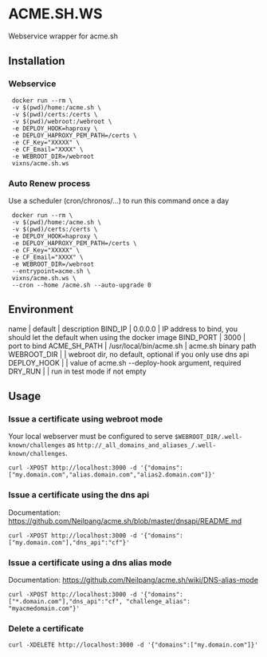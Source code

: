 # ACME.SH.WS

Webservice wrapper for acme.sh

## Installation

### Webservice

```
 docker run --rm \
 -v $(pwd)/home:/acme.sh \
 -v $(pwd)/certs:/certs \
 -v $(pwd)/webroot:/webroot \
 -e DEPLOY_HOOK=haproxy \
 -e DEPLOY_HAPROXY_PEM_PATH=/certs \
 -e CF_Key="XXXXX" \
 -e CF_Email="XXXX" \
 -e WEBROOT_DIR=/webroot
 vixns/acme.sh.ws
```

### Auto Renew process

Use a scheduler (cron/chronos/...) to run this command once a day

```
 docker run --rm \
 -v $(pwd)/home:/acme.sh \
 -v $(pwd)/certs:/certs \
 -e DEPLOY_HOOK=haproxy \
 -e DEPLOY_HAPROXY_PEM_PATH=/certs \
 -e CF_Key="XXXXX" \
 -e CF_Email="XXXX" \
 -e WEBROOT_DIR=/webroot
 --entrypoint=acme.sh \
 vixns/acme.sh.ws \
 --cron --home /acme.sh --auto-upgrade 0
```

## Environment

name | default | description
BIND_IP | 0.0.0.0 | IP address to bind, you should let the default when using the docker image
BIND_PORT | 3000 | port to bind
ACME_SH_PATH | /usr/local/bin/acme.sh | acme.sh binary  path
WEBROOT_DIR | | webroot dir, no default, optional if you only use dns api
DEPLOY_HOOK | | value of acme.sh --deploy-hook argument, required
DRY_RUN | | run in test mode if not empty

## Usage

### Issue a certificate using webroot mode

Your local webserver must be configured to serve `$WEBROOT_DIR/.well-known/challenges` as `http://_all_domains_and_aliases_/.well-known/challenges`.

`curl -XPOST http://localhost:3000 -d '{"domains":["my.domain.com","alias.domain.com","alias2.domain.com"]}'`

### Issue a certificate using the dns api

Documentation: https://github.com/Neilpang/acme.sh/blob/master/dnsapi/README.md

`curl -XPOST http://localhost:3000 -d '{"domains":["my.domain.com"],"dns_api":"cf"}'`

### Issue a certificate using a dns alias mode

Documentation: https://github.com/Neilpang/acme.sh/wiki/DNS-alias-mode

`curl -XPOST http://localhost:3000 -d '{"domains":["*.domain.com"],"dns_api":"cf", "challenge_alias": "myacmedomain.com"}'`

### Delete a certificate

`curl -XDELETE http://localhost:3000 -d '{"domains":["my.domain.com"]}'`

